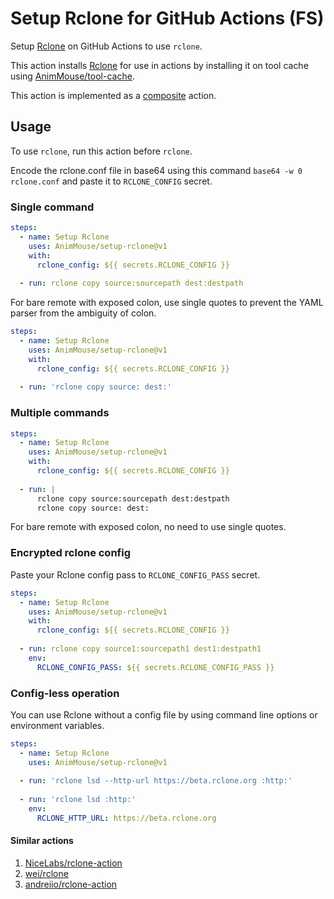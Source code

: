 # Setup Rclone for GitHub Actions (FS)
Setup [Rclone](https://rclone.org) on GitHub Actions to use `rclone`.

This action installs [Rclone](https://rclone.org) for use in actions by installing it on tool cache using [AnimMouse/tool-cache](https://github.com/AnimMouse/tool-cache).

This action is implemented as a [composite](https://docs.github.com/en/actions/creating-actions/creating-a-composite-action) action.

## Usage
To use `rclone`, run this action before `rclone`.

Encode the rclone.conf file in base64 using this command `base64 -w 0 rclone.conf` and paste it to `RCLONE_CONFIG` secret.

### Single command
```yaml
steps:
  - name: Setup Rclone
    uses: AnimMouse/setup-rclone@v1
    with:
      rclone_config: ${{ secrets.RCLONE_CONFIG }}
      
  - run: rclone copy source:sourcepath dest:destpath
```
For bare remote with exposed colon, use single quotes to prevent the YAML parser from the ambiguity of colon.
```yaml
steps:
  - name: Setup Rclone
    uses: AnimMouse/setup-rclone@v1
    with:
      rclone_config: ${{ secrets.RCLONE_CONFIG }}
      
  - run: 'rclone copy source: dest:'
```

### Multiple commands
```yaml
steps:
  - name: Setup Rclone
    uses: AnimMouse/setup-rclone@v1
    with:
      rclone_config: ${{ secrets.RCLONE_CONFIG }}
      
  - run: |
      rclone copy source:sourcepath dest:destpath
      rclone copy source: dest:
```
For bare remote with exposed colon, no need to use single quotes.

### Encrypted rclone config
Paste your Rclone config pass to `RCLONE_CONFIG_PASS` secret.

```yaml
steps:
  - name: Setup Rclone
    uses: AnimMouse/setup-rclone@v1
    with:
      rclone_config: ${{ secrets.RCLONE_CONFIG }}
      
  - run: rclone copy source1:sourcepath1 dest1:destpath1
    env:
      RCLONE_CONFIG_PASS: ${{ secrets.RCLONE_CONFIG_PASS }}
```

### Config-less operation
You can use Rclone without a config file by using command line options or environment variables.

```yaml
steps:
  - name: Setup Rclone
    uses: AnimMouse/setup-rclone@v1
    
  - run: 'rclone lsd --http-url https://beta.rclone.org :http:'
    
  - run: 'rclone lsd :http:'
    env:
      RCLONE_HTTP_URL: https://beta.rclone.org
```

#### Similar actions
1. [NiceLabs/rclone-action](https://github.com/NiceLabs/rclone-action)
2. [wei/rclone](https://github.com/wei/rclone)
3. [andreiio/rclone-action](https://github.com/andreiio/rclone-action)